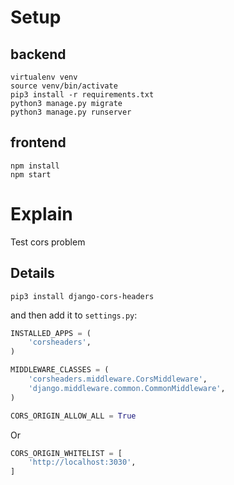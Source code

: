 

# Setup
## backend
```
virtualenv venv
source venv/bin/activate
pip3 install -r requirements.txt
python3 manage.py migrate
python3 manage.py runserver
```

## frontend
```
npm install 
npm start 
```

# Explain
Test cors problem

## Details
```
pip3 install django-cors-headers
```

and then add it to `settings.py`:

```python
INSTALLED_APPS = (
    'corsheaders',
)

MIDDLEWARE_CLASSES = (
    'corsheaders.middleware.CorsMiddleware',  
    'django.middleware.common.CommonMiddleware',  
)

CORS_ORIGIN_ALLOW_ALL = True
```

Or

```python
CORS_ORIGIN_WHITELIST = [
    'http://localhost:3030',
]
```

